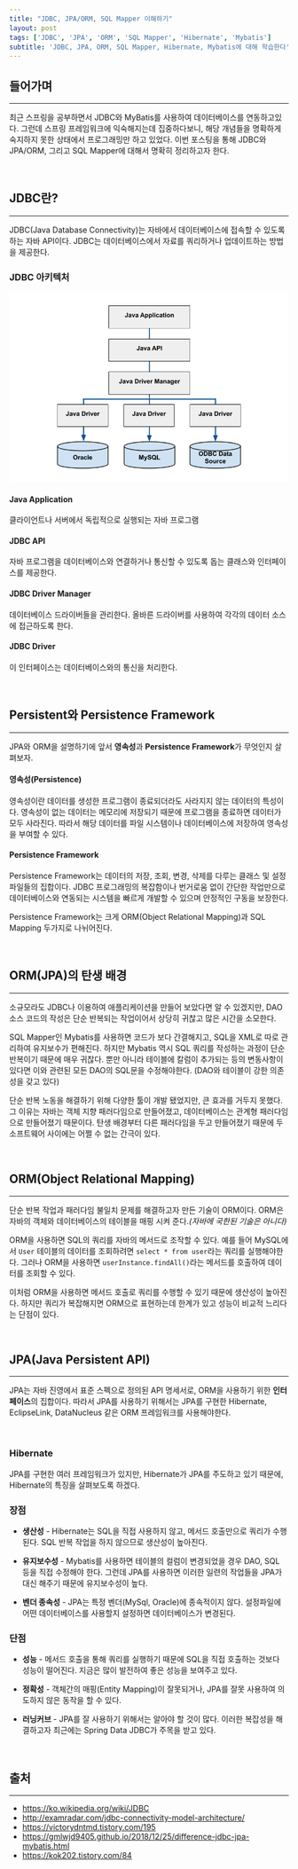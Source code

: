 ```yaml
---
title: "JDBC, JPA/ORM, SQL Mapper 이해하기"
layout: post
tags: ['JDBC', 'JPA', 'ORM', 'SQL Mapper', 'Hibernate', 'Mybatis']
subtitle: 'JDBC, JPA, ORM, SQL Mapper, Hibernate, Mybatis에 대해 학습한다'
---
```


## 들어가며
---
최근 스프링을 공부하면서 JDBC와 MyBatis를 사용하여 데이터베이스를 연동하고있다. 그런데 스프링 프레임워크에 익숙해지는데 집중하다보니, 해당 개념들을 명확하게 숙지하지 못한 상태에서 프로그래밍만 하고 있었다. 이번 포스팅을 통해 JDBC와 JPA/ORM, 그리고 SQL Mapper에 대해서 명확히 정리하고자 한다.


&nbsp;
## JDBC란?
---
JDBC(Java Database Connectivity)는 자바에서 데이터베이스에 접속할 수 있도록 하는 자바 API이다. JDBC는 데이터베이스에서 자료를 쿼리하거나 업데이트하는 방법을 제공한다.

### JDBC 아키텍처
![jdbc-architecture](/images/jdbc-architecture.png)

#### Java Application
클라이언트나 서버에서 독립적으로 실행되는 자바 프로그램

#### JDBC API
자바 프로그램을 데이터베이스와 연결하거나 통신할 수 있도록 돕는 클래스와 인터페이스를 제공한다.

#### JDBC Driver Manager
데이터베이스 드라이버들을 관리한다. 올바른 드라이버를 사용하여 각각의 데이터 소스에 접근하도록 한다.

#### JDBC Driver
이 인터페이스는 데이터베이스와의 통신을 처리한다.


&nbsp;
## Persistent와 Persistence Framework
---
JPA와 ORM을 설명하기에 앞서 **영속성**과 **Persistence Framework**가 무엇인지 살펴보자.

#### 영속성(Persistence)
영속성이란 데이터를 생성한 프로그램이 종료되더라도 사라지지 않는 데이터의 특성이다. 영속성이 없는 데이터는 메모리에 저장되기 때문에 프로그램을 종료하면 데이터가 모두 사라진다. 따라서 해당 데이터를 파일 시스템이나 데이터베이스에 저장하여 영속성을 부여할 수 있다.

#### Persistence Framework
Persistence Framework는 데이터의 저장, 조회, 변경, 삭제를 다루는 클래스 및 설정 파일들의 집합이다. JDBC 프로그래밍의 복잡함이나 번거로움 없이 간단한 작업만으로 데이터베이스와 연동되는 시스템을 빠르게 개발할 수 있으며 안정적인 구동을 보장한다.

Persistence Framework는 크게 ORM(Object Relational Mapping)과 SQL Mapping 두가지로 나뉘어진다.


&nbsp;
## ORM(JPA)의 탄생 배경
---
소규모라도 JDBC나 이용하여 애플리케이션을 만들어 보았다면 알 수 있겠지만, DAO 소스 코드의 작성은 단순 반복되는 작업이어서 상당히 귀찮고 많은 시간을 소모한다.

SQL Mapper인 Mybatis를 사용하면 코드가 보다 간결해지고, SQL을 XML로 따로 관리하여 유지보수가 편해진다. 하지만 Mybatis 역시 SQL 쿼리를 작성하는 과정이 단순 반복이기 때문에 매우 귀찮다. 뿐만 아니라 테이블에 칼럼이 추가되는 등의 변동사항이 있다면 이와 관련된 모든 DAO의 SQL문을 수정해야한다. (DAO와 테이블이 강한 의존성을 갖고 있다)

단순 반복 노동을 해결하기 위해 다양한 툴이 개발 됐었지만, 큰 효과를 거두지 못했다. 그 이유는 자바는 객체 지향 패러다임으로 만들어졌고, 데이터베이스는 관계형 패러다임으로 만들어졌기 때문이다. 탄생 배경부터 다른 패러다임을 두고 만들어졌기 때문에 두 소프트웨어 사이에는 어쩔 수 없는 간극이 있다.


&nbsp;
## ORM(Object Relational Mapping)
---
단순 반복 작업과 패러다임 불일치 문제를 해결하고자 만든 기술이 ORM이다. ORM은 자바의 객체와 데이터베이스의 테이블을 매핑 시켜 준다.*(자바에 국한된 기술은 아니다)*

ORM을 사용하면 SQL의 쿼리를 자바의 메서드로 조작할 수 있다. 예를 들어 MySQL에서 `User` 테이블의 데이터를 조회하려면 `select * from user`라는 쿼리를 실행해야한다. 그러나 ORM을 사용하면 `userInstance.findAll()`라는 메서드를 호출하여 데이터를 조회할 수 있다.

이처럼 ORM을 사용하면 메서드 호출로 쿼리를 수행할 수 있기 때문에 생산성이 높아진다. 하지만 쿼리가 복잡해지면 ORM으로 표현하는데 한계가 있고 성능이 비교적 느리다는 단점이 있다. 


&nbsp;
## JPA(Java Persistent API)
---
JPA는 자바 진영에서 표준 스펙으로 정의된 API 명세서로, ORM을 사용하기 위한 **인터페이스**의 집합이다. 따라서 JPA를 사용하기 위해서는 JPA를 구현한 Hibernate, EclipseLink, DataNucleus 같은 ORM 프레임워크를 사용해야한다.

&nbsp;
### Hibernate
JPA를 구현한 여러 프레임워크가 있지만, Hibernate가 JPA를 주도하고 있기 때문에, Hibernate의 특징을 살펴보도록 하겠다.


### 장점
- **생산성** - Hibernate는 SQL을 직접 사용하지 않고, 메서드 호출만으로 쿼리가 수행된다. SQL 반복 작업을 하지 않으므로 생산성이 높아진다.

- **유지보수성** - Mybatis를 사용하면 테이블의 컬럼이 변경되었을 경우 DAO, SQL 등을 직접 수정해야 한다. 그런데 JPA를 사용하면 이러한 일련의 작업들을 JPA가 대신 해주기 때문에 유지보수성이 높다.

- **벤더 종속성** - JPA는 특정 벤더(MySql, Oracle)에 종속적이지 않다. 설정파일에 어떤 데이터베이스를 사용할지 설정하면 데이터베이스가 변경된다.


### 단점
- **성능** - 메서드 호출을 통해 쿼리를 실행하기 때문에 SQL을 직접 호출하는 것보다 성능이 떨어진다. 지금은 많이 발전하여 좋은 성능을 보여주고 있다.

- **정확성** - 객체간의 매핑(Entity Mapping)이 잘못되거나, JPA를 잘못 사용하여 의도하지 않은 동작을 할 수 있다.

- **러닝커브** - JPA를 잘 사용하기 위해서는 알아야 할 것이 많다. 이러한 복잡성을 해결하고자 최근에는 Spring Data JDBC가 주목을 받고 있다.




&nbsp;
## 출처
---
- https://ko.wikipedia.org/wiki/JDBC
- http://examradar.com/jdbc-connectivity-model-architecture/
- https://victorydntmd.tistory.com/195
- https://gmlwjd9405.github.io/2018/12/25/difference-jdbc-jpa-mybatis.html
- https://kok202.tistory.com/84